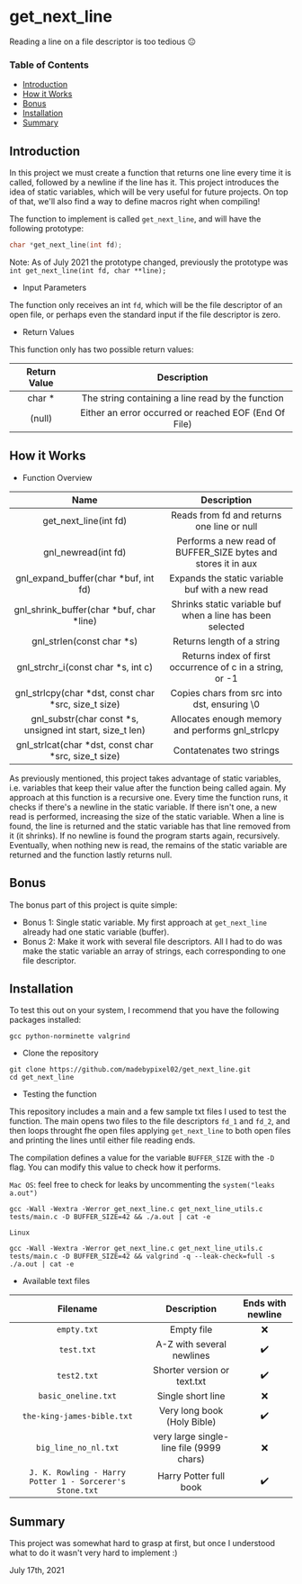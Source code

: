 # get_next_line
Reading a line on a file descriptor is too tedious :neutral_face:

### Table of Contents
* [Introduction](#introduction)
* [How it Works](#how-it-works)
* [Bonus](#bonus)
* [Installation](#installation)
* [Summary](#summary)

## Introduction
In this project we must create a function that returns one line every time it is called, followed by a newline if the line has it. This project introduces the idea of static variables, which will be very useful for future projects. On top of that, we'll also find a way to define macros right when compiling!

The function to implement is called ``get_next_line``, and will have the following prototype:
```C
char *get_next_line(int fd);
```
Note: As of July 2021 the prototype changed, previously the prototype was ``int get_next_line(int fd, char **line);``


* Input Parameters

The function only receives an int ``fd``, which will be the file descriptor of an open file, or perhaps even the standard input if the file descriptor is zero.

* Return Values

This function only has two possible return values:

| Return Value | Description |
| :----------: | :---------: |
| char * | The string containing a line read by the function |
| (null) | Either an error occurred or reached EOF (End Of File) |


## How it Works

* Function Overview

| Name | Description |
| :--: | :---------: |
| get_next_line(int fd) | Reads from fd and returns one line or null |
| gnl_newread(int fd) | Performs a new read of BUFFER_SIZE bytes and stores it in aux |
| gnl_expand_buffer(char *buf, int fd) | Expands the static variable buf with a new read |
| gnl_shrink_buffer(char *buf, char *line) | Shrinks static variable buf when a line has been selected |
| gnl_strlen(const char *s) | Returns length of a string |
| gnl_strchr_i(const char *s, int c) | Returns index of first occurrence of c in a string, or -1 |
| gnl_strlcpy(char *dst, const char *src, size_t size) | Copies chars from src into dst, ensuring \0 |
| gnl_substr(char const *s, unsigned int start, size_t len) | Allocates enough memory and performs gnl_strlcpy |
| gnl_strlcat(char *dst, const char *src, size_t size) | Contatenates two strings |

As previously mentioned, this project takes advantage of static variables, i.e. variables that keep their value after the function being called again. My approach at this function is a recursive one. Every time the function runs, it checks if there's a newline in the static variable. If there isn't one, a new read is performed, increasing the size of the static variable. When a line is found, the line is returned and the static variable has that line removed from it (it shrinks). If no newline is found the program starts again, recursively. Eventually, when nothing new is read, the remains of the static variable are returned and the function lastly returns null.

## Bonus

The bonus part of this project is quite simple:

* Bonus 1: Single static variable. My first approach at ```get_next_line``` already had one static variable (buffer).
* Bonus 2: Make it work with several file descriptors. All I had to do was make the static variable an array of strings, each corresponding to one file descriptor.


## Installation

To test this out on your system, I recommend that you have the following packages installed:

```
gcc python-norminette valgrind
```

* Clone the repository

```shell
git clone https://github.com/madebypixel02/get_next_line.git
cd get_next_line
```
* Testing the function

This repository includes a main and a few sample txt files I used to test the function. The main opens two files to the file descriptors ``fd_1`` and ``fd_2``, and then loops throught fhe open files applying ``get_next_line`` to both open files and printing the lines until either file reading ends.

The compilation defines a value for the variable ``BUFFER_SIZE`` with the ``-D`` flag. You can modify this value to check how it performs.

``Mac OS``: feel free to check for leaks by uncommenting the ``system("leaks a.out")``

```shell
gcc -Wall -Wextra -Werror get_next_line.c get_next_line_utils.c tests/main.c -D BUFFER_SIZE=42 && ./a.out | cat -e 
```

``Linux``

```shell
gcc -Wall -Wextra -Werror get_next_line.c get_next_line_utils.c tests/main.c -D BUFFER_SIZE=42 && valgrind -q --leak-check=full -s ./a.out | cat -e 

```

* Available text files

| Filename | Description | Ends with newline |
| :------: | :---------: | :---------------: |
| ``empty.txt`` | Empty file | :x: |
| ``test.txt`` | A-Z with several newlines | :heavy_check_mark: |
| ``test2.txt`` | Shorter version or text.txt | :heavy_check_mark: |
| ``basic_oneline.txt`` | Single short line | :x: |
| ``the-king-james-bible.txt`` | Very long book (Holy Bible) | :heavy_check_mark: |
| ``big_line_no_nl.txt`` | very large single-line file (9999 chars) | :x: |
| ``J. K. Rowling - Harry Potter 1 - Sorcerer's Stone.txt`` | Harry Potter full book | :heavy_check_mark: |

## Summary
This project was somewhat hard to grasp at first, but once I understood what to do it wasn't very hard to implement :)

July 17th, 2021
